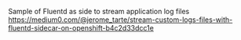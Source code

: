 Sample of Fluentd as side to stream application log files
https://medium0.com/@jerome_tarte/stream-custom-logs-files-with-fluentd-sidecar-on-openshift-b4c2d33dcc1e
